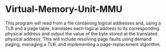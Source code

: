 # Virtual-Memory-Unit-MMU

This program will read from a file containing logical addresses and, using a TLB and a page table, translates each logical address to its corresponding physical address and output the value of the byte stored at the translated physical address. This will include resolving page faults using demand paging, managing a TLB, and implementing a page-replacement algorithm.
